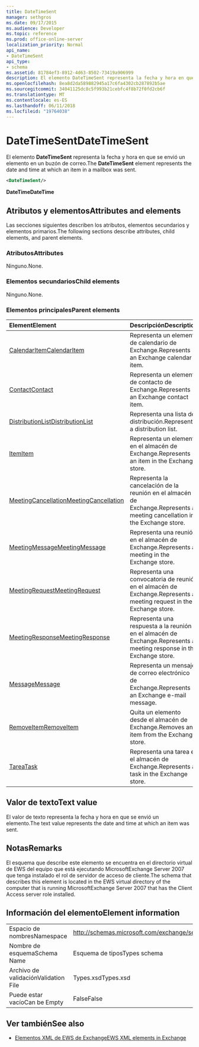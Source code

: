 ```yaml
---
title: DateTimeSent
manager: sethgros
ms.date: 09/17/2015
ms.audience: Developer
ms.topic: reference
ms.prod: office-online-server
localization_priority: Normal
api_name:
- DateTimeSent
api_type:
- schema
ms.assetid: 81784ef3-8912-4d63-8502-73419a906999
description: El elemento DateTimeSent representa la fecha y hora en que se envió un elemento en un buzón de correo.
ms.openlocfilehash: 8ea8d2da589882945a17c6fa4302cb287892b5ae
ms.sourcegitcommit: 34041125dc8c5f993b21cebfc4f8b72f0fd2cb6f
ms.translationtype: MT
ms.contentlocale: es-ES
ms.lasthandoff: 06/11/2018
ms.locfileid: "19764038"
---
```

# <a name="datetimesent"></a><span data-ttu-id="86d11-103">DateTimeSent</span><span class="sxs-lookup"><span data-stu-id="86d11-103">DateTimeSent</span></span>

<span data-ttu-id="86d11-104">El elemento **DateTimeSent** representa la fecha y hora en que se envió un elemento en un buzón de correo.</span><span class="sxs-lookup"><span data-stu-id="86d11-104">The **DateTimeSent** element represents the date and time at which an item in a mailbox was sent.</span></span> 
  
```xml
<DateTimeSent/>
```

<span data-ttu-id="86d11-105">**DateTime**</span><span class="sxs-lookup"><span data-stu-id="86d11-105">**DateTime**</span></span>

## <a name="attributes-and-elements"></a><span data-ttu-id="86d11-106">Atributos y elementos</span><span class="sxs-lookup"><span data-stu-id="86d11-106">Attributes and elements</span></span>

<span data-ttu-id="86d11-107">Las secciones siguientes describen los atributos, elementos secundarios y elementos primarios.</span><span class="sxs-lookup"><span data-stu-id="86d11-107">The following sections describe attributes, child elements, and parent elements.</span></span>
  
### <a name="attributes"></a><span data-ttu-id="86d11-108">Atributos</span><span class="sxs-lookup"><span data-stu-id="86d11-108">Attributes</span></span>

<span data-ttu-id="86d11-109">Ninguno.</span><span class="sxs-lookup"><span data-stu-id="86d11-109">None.</span></span>
  
### <a name="child-elements"></a><span data-ttu-id="86d11-110">Elementos secundarios</span><span class="sxs-lookup"><span data-stu-id="86d11-110">Child elements</span></span>

<span data-ttu-id="86d11-111">Ninguno.</span><span class="sxs-lookup"><span data-stu-id="86d11-111">None.</span></span>
  
### <a name="parent-elements"></a><span data-ttu-id="86d11-112">Elementos principales</span><span class="sxs-lookup"><span data-stu-id="86d11-112">Parent elements</span></span>

|<span data-ttu-id="86d11-113">**Element**</span><span class="sxs-lookup"><span data-stu-id="86d11-113">**Element**</span></span>|<span data-ttu-id="86d11-114">**Descripción**</span><span class="sxs-lookup"><span data-stu-id="86d11-114">**Description**</span></span>|
|:-----|:-----|
|[<span data-ttu-id="86d11-115">CalendarItem</span><span class="sxs-lookup"><span data-stu-id="86d11-115">CalendarItem</span></span>](calendaritem.md) <br/> |<span data-ttu-id="86d11-116">Representa un elemento de calendario de Exchange.</span><span class="sxs-lookup"><span data-stu-id="86d11-116">Represents an Exchange calendar item.</span></span>  <br/> |
|[<span data-ttu-id="86d11-117">Contact</span><span class="sxs-lookup"><span data-stu-id="86d11-117">Contact</span></span>](contact.md) <br/> |<span data-ttu-id="86d11-118">Representa un elemento de contacto de Exchange.</span><span class="sxs-lookup"><span data-stu-id="86d11-118">Represents an Exchange contact item.</span></span>  <br/> |
|[<span data-ttu-id="86d11-119">DistributionList</span><span class="sxs-lookup"><span data-stu-id="86d11-119">DistributionList</span></span>](distributionlist.md) <br/> |<span data-ttu-id="86d11-120">Representa una lista de distribución.</span><span class="sxs-lookup"><span data-stu-id="86d11-120">Represents a distribution list.</span></span>  <br/> |
|[<span data-ttu-id="86d11-121">Item</span><span class="sxs-lookup"><span data-stu-id="86d11-121">Item</span></span>](item.md) <br/> |<span data-ttu-id="86d11-122">Representa un elemento en el almacén de Exchange.</span><span class="sxs-lookup"><span data-stu-id="86d11-122">Represents an item in the Exchange store.</span></span>  <br/> |
|[<span data-ttu-id="86d11-123">MeetingCancellation</span><span class="sxs-lookup"><span data-stu-id="86d11-123">MeetingCancellation</span></span>](meetingcancellation.md) <br/> |<span data-ttu-id="86d11-124">Representa la cancelación de la reunión en el almacén de Exchange.</span><span class="sxs-lookup"><span data-stu-id="86d11-124">Represents a meeting cancellation in the Exchange store.</span></span>  <br/> |
|[<span data-ttu-id="86d11-125">MeetingMessage</span><span class="sxs-lookup"><span data-stu-id="86d11-125">MeetingMessage</span></span>](meetingmessage.md) <br/> |<span data-ttu-id="86d11-126">Representa una reunión en el almacén de Exchange.</span><span class="sxs-lookup"><span data-stu-id="86d11-126">Represents a meeting in the Exchange store.</span></span>  <br/> |
|[<span data-ttu-id="86d11-127">MeetingRequest</span><span class="sxs-lookup"><span data-stu-id="86d11-127">MeetingRequest</span></span>](meetingrequest.md) <br/> |<span data-ttu-id="86d11-128">Representa una convocatoria de reunión en el almacén de Exchange.</span><span class="sxs-lookup"><span data-stu-id="86d11-128">Represents a meeting request in the Exchange store.</span></span>  <br/> |
|[<span data-ttu-id="86d11-129">MeetingResponse</span><span class="sxs-lookup"><span data-stu-id="86d11-129">MeetingResponse</span></span>](meetingresponse.md) <br/> |<span data-ttu-id="86d11-130">Representa una respuesta a la reunión en el almacén de Exchange.</span><span class="sxs-lookup"><span data-stu-id="86d11-130">Represents a meeting response in the Exchange store.</span></span>  <br/> |
|[<span data-ttu-id="86d11-131">Message</span><span class="sxs-lookup"><span data-stu-id="86d11-131">Message</span></span>](message-ex15websvcsotherref.md) <br/> |<span data-ttu-id="86d11-132">Representa un mensaje de correo electrónico de Exchange.</span><span class="sxs-lookup"><span data-stu-id="86d11-132">Represents an Exchange e-mail message.</span></span>  <br/> |
|[<span data-ttu-id="86d11-133">RemoveItem</span><span class="sxs-lookup"><span data-stu-id="86d11-133">RemoveItem</span></span>](removeitem.md) <br/> |<span data-ttu-id="86d11-134">Quita un elemento desde el almacén de Exchange.</span><span class="sxs-lookup"><span data-stu-id="86d11-134">Removes an item from the Exchange store.</span></span>  <br/> |
|[<span data-ttu-id="86d11-135">Tarea</span><span class="sxs-lookup"><span data-stu-id="86d11-135">Task</span></span>](task.md) <br/> |<span data-ttu-id="86d11-136">Representa una tarea en el almacén de Exchange.</span><span class="sxs-lookup"><span data-stu-id="86d11-136">Represents a task in the Exchange store.</span></span>  <br/> |
   
## <a name="text-value"></a><span data-ttu-id="86d11-137">Valor de texto</span><span class="sxs-lookup"><span data-stu-id="86d11-137">Text value</span></span>

<span data-ttu-id="86d11-138">El valor de texto representa la fecha y hora en que se envió un elemento.</span><span class="sxs-lookup"><span data-stu-id="86d11-138">The text value represents the date and time at which an item was sent.</span></span>
  
## <a name="remarks"></a><span data-ttu-id="86d11-139">Notas</span><span class="sxs-lookup"><span data-stu-id="86d11-139">Remarks</span></span>

<span data-ttu-id="86d11-140">El esquema que describe este elemento se encuentra en el directorio virtual de EWS del equipo que está ejecutando MicrosoftExchange Server 2007 que tenga instalado el rol de servidor de acceso de cliente.</span><span class="sxs-lookup"><span data-stu-id="86d11-140">The schema that describes this element is located in the EWS virtual directory of the computer that is running MicrosoftExchange Server 2007 that has the Client Access server role installed.</span></span>
  
## <a name="element-information"></a><span data-ttu-id="86d11-141">Información del elemento</span><span class="sxs-lookup"><span data-stu-id="86d11-141">Element information</span></span>

|||
|:-----|:-----|
|<span data-ttu-id="86d11-142">Espacio de nombres</span><span class="sxs-lookup"><span data-stu-id="86d11-142">Namespace</span></span>  <br/> |http://schemas.microsoft.com/exchange/services/2006/types  <br/> |
|<span data-ttu-id="86d11-143">Nombre de esquema</span><span class="sxs-lookup"><span data-stu-id="86d11-143">Schema Name</span></span>  <br/> |<span data-ttu-id="86d11-144">Esquema de tipos</span><span class="sxs-lookup"><span data-stu-id="86d11-144">Types schema</span></span>  <br/> |
|<span data-ttu-id="86d11-145">Archivo de validación</span><span class="sxs-lookup"><span data-stu-id="86d11-145">Validation File</span></span>  <br/> |<span data-ttu-id="86d11-146">Types.xsd</span><span class="sxs-lookup"><span data-stu-id="86d11-146">Types.xsd</span></span>  <br/> |
|<span data-ttu-id="86d11-147">Puede estar vacío</span><span class="sxs-lookup"><span data-stu-id="86d11-147">Can be Empty</span></span>  <br/> |<span data-ttu-id="86d11-148">False</span><span class="sxs-lookup"><span data-stu-id="86d11-148">False</span></span>  <br/> |
   
## <a name="see-also"></a><span data-ttu-id="86d11-149">Ver también</span><span class="sxs-lookup"><span data-stu-id="86d11-149">See also</span></span>

- [<span data-ttu-id="86d11-150">Elementos XML de EWS de Exchange</span><span class="sxs-lookup"><span data-stu-id="86d11-150">EWS XML elements in Exchange</span></span>](ews-xml-elements-in-exchange.md)

